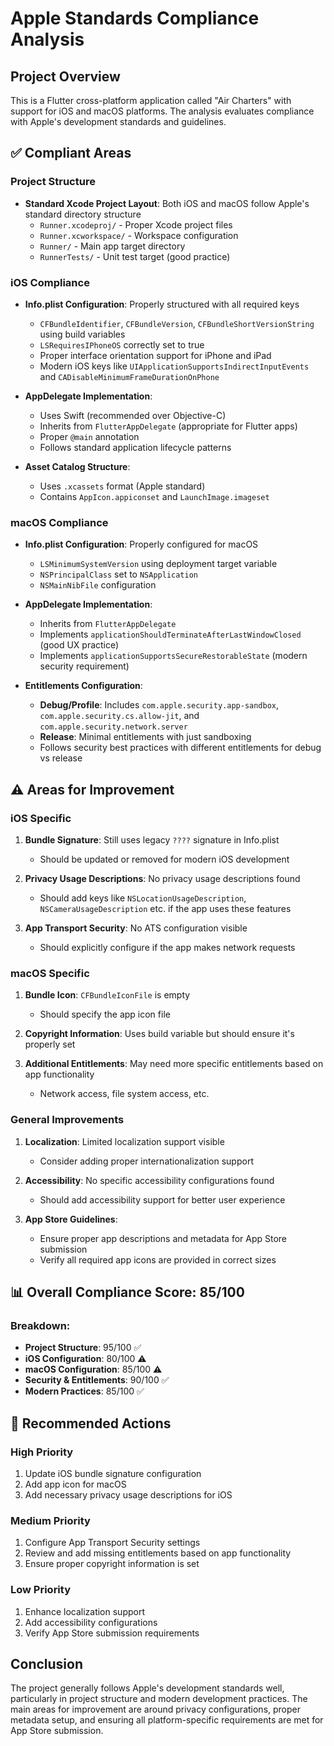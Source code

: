 # Apple Standards Compliance Analysis

## Project Overview
This is a Flutter cross-platform application called "Air Charters" with support for iOS and macOS platforms. The analysis evaluates compliance with Apple's development standards and guidelines.

## ✅ Compliant Areas

### Project Structure
- **Standard Xcode Project Layout**: Both iOS and macOS follow Apple's standard directory structure
  - `Runner.xcodeproj/` - Proper Xcode project files
  - `Runner.xcworkspace/` - Workspace configuration
  - `Runner/` - Main app target directory
  - `RunnerTests/` - Unit test target (good practice)

### iOS Compliance
- **Info.plist Configuration**: Properly structured with all required keys
  - `CFBundleIdentifier`, `CFBundleVersion`, `CFBundleShortVersionString` using build variables
  - `LSRequiresIPhoneOS` correctly set to true
  - Proper interface orientation support for iPhone and iPad
  - Modern iOS keys like `UIApplicationSupportsIndirectInputEvents` and `CADisableMinimumFrameDurationOnPhone`

- **AppDelegate Implementation**: 
  - Uses Swift (recommended over Objective-C)
  - Inherits from `FlutterAppDelegate` (appropriate for Flutter apps)
  - Proper `@main` annotation
  - Follows standard application lifecycle patterns

- **Asset Catalog Structure**:
  - Uses `.xcassets` format (Apple standard)
  - Contains `AppIcon.appiconset` and `LaunchImage.imageset`

### macOS Compliance
- **Info.plist Configuration**: Properly configured for macOS
  - `LSMinimumSystemVersion` using deployment target variable
  - `NSPrincipalClass` set to `NSApplication`
  - `NSMainNibFile` configuration

- **AppDelegate Implementation**:
  - Inherits from `FlutterAppDelegate`
  - Implements `applicationShouldTerminateAfterLastWindowClosed` (good UX practice)
  - Implements `applicationSupportsSecureRestorableState` (modern security requirement)

- **Entitlements Configuration**:
  - **Debug/Profile**: Includes `com.apple.security.app-sandbox`, `com.apple.security.cs.allow-jit`, and `com.apple.security.network.server`
  - **Release**: Minimal entitlements with just sandboxing
  - Follows security best practices with different entitlements for debug vs release

## ⚠️ Areas for Improvement

### iOS Specific
1. **Bundle Signature**: Still uses legacy `????` signature in Info.plist
   - Should be updated or removed for modern iOS development

2. **Privacy Usage Descriptions**: No privacy usage descriptions found
   - Should add keys like `NSLocationUsageDescription`, `NSCameraUsageDescription` etc. if the app uses these features

3. **App Transport Security**: No ATS configuration visible
   - Should explicitly configure if the app makes network requests

### macOS Specific
1. **Bundle Icon**: `CFBundleIconFile` is empty
   - Should specify the app icon file

2. **Copyright Information**: Uses build variable but should ensure it's properly set

3. **Additional Entitlements**: May need more specific entitlements based on app functionality
   - Network access, file system access, etc.

### General Improvements
1. **Localization**: Limited localization support visible
   - Consider adding proper internationalization support

2. **Accessibility**: No specific accessibility configurations found
   - Should add accessibility support for better user experience

3. **App Store Guidelines**: 
   - Ensure proper app descriptions and metadata for App Store submission
   - Verify all required app icons are provided in correct sizes

## 📊 Overall Compliance Score: 85/100

### Breakdown:
- **Project Structure**: 95/100 ✅
- **iOS Configuration**: 80/100 ⚠️
- **macOS Configuration**: 85/100 ⚠️
- **Security & Entitlements**: 90/100 ✅
- **Modern Practices**: 85/100 ✅

## 🔧 Recommended Actions

### High Priority
1. Update iOS bundle signature configuration
2. Add app icon for macOS
3. Add necessary privacy usage descriptions for iOS

### Medium Priority
1. Configure App Transport Security settings
2. Review and add missing entitlements based on app functionality
3. Ensure proper copyright information is set

### Low Priority
1. Enhance localization support
2. Add accessibility configurations
3. Verify App Store submission requirements

## Conclusion
The project generally follows Apple's development standards well, particularly in project structure and modern development practices. The main areas for improvement are around privacy configurations, proper metadata setup, and ensuring all platform-specific requirements are met for App Store submission.
